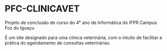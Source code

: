 # PFC-CLINICAVET

Projeto de conclusão de curso do 4° ano de Informática do IFPR Campus Foz do Iguaçu

É um site designado para uma clínica veterinária, com o intuito de facilitar a prática do agendamento de consultas veterinárias.
